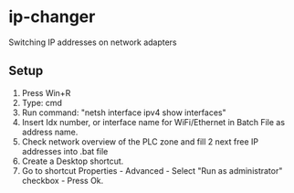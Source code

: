 # ip-changer
Switching IP addresses on network adapters

## Setup
1. Press Win+R
2. Type: cmd
3. Run command: "netsh interface ipv4 show interfaces"
4. Insert Idx number, or interface name for WiFi/Ethernet in Batch File as address name.
5. Check network overview of the PLC zone and fill 2 next free IP addresses into .bat file
6. Create a Desktop shortcut.
7. Go to shortcut Properties - Advanced - Select "Run as administrator" checkbox - Press Ok.
